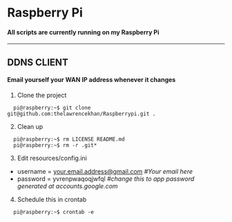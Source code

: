 # Raspberry Pi
#### All scripts are currently running on my Raspberry Pi
___
## DDNS CLIENT
#### Email yourself your WAN IP address whenever it changes
1. Clone the project
  ```console 
    pi@raspberry:~$ git clone git@github.com:thelawrencekhan/Raspberrypi.git .
  ```  
2. Clean up
  ```console
    pi@raspberry:~$ rm LICENSE README.md
    pi@raspberry:~$ rm -r .git*
  ```
3. Edit resources/config.ini
  * username = your.email.address@gmail.com _#Your email here_
  * password = yvrenpwaqoqjwfql _#change this to app password generated at accounts.google.com_
4. Schedule this in crontab
  ```console
    pi@raspberry:~$ crontab -e
  ``` 
